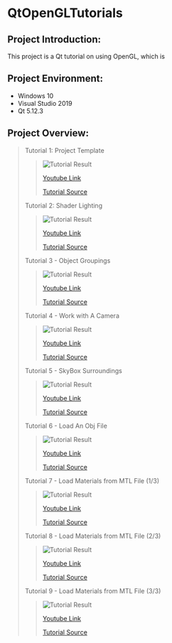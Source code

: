 QtOpenGLTutorials
=================

## Project Introduction:
This project is a Qt tutorial on using OpenGL, which is 

## Project Environment:
* Windows 10
* Visual Studio 2019
* Qt 5.12.3

## Project Overview:
> Tutorial 1: Project Template
>
>> ![Tutorial Result](https://github.com/jingyangcarl/QtOpenGLTutorials/blob/master/Code/Tutorial1/Tutorial1/result.jpg)
>>
>> [Youtube Link](https://www.youtube.com/watch?v=HgoKrrf4iks)
>>
>> [Tutorial Source](https://github.com/jingyangcarl/QtOpenGLTutorials/tree/master/Code/Tutorial1/Tutorial1)
>
> Tutorial 2: Shader Lighting
>
>> ![Tutorial Result](https://github.com/jingyangcarl/QtOpenGLTutorials/blob/master/Code/Tutorial2/Tutorial2/result.jpg)
>>
>> [Youtube Link](https://www.youtube.com/watch?v=Ww-aoNC8VQU)
>>
>> [Tutorial Source](https://github.com/jingyangcarl/QtOpenGLTutorials/tree/master/Code/Tutorial2/Tutorial2)
>
> Tutorial 3 - Object Groupings
>
>> ![Tutorial Result](https://github.com/jingyangcarl/QtOpenGLTutorials/blob/master/Code/Tutorial3/Tutorial3/result.jpg)
>>
>> [Youtube Link](https://www.youtube.com/watch?v=OyPlRxBRJqs)
>>
>> [Tutorial Source](https://github.com/jingyangcarl/QtOpenGLTutorials/tree/master/Code/Tutorial3/Tutorial3)
>
> Tutorial 4 - Work with A Camera
>
>> ![Tutorial Result](https://github.com/jingyangcarl/QtOpenGLTutorials/blob/master/Code/Tutorial4/Tutorial4/result.jpg)
>>
>> [Youtube Link](https://www.youtube.com/watch?v=Un6pCMT5HDE)
>>
>> [Tutorial Source](https://github.com/jingyangcarl/QtOpenGLTutorials/tree/master/Code/Tutorial4/Tutorial4)
>
> Tutorial 5 - SkyBox Surroundings
>
>> ![Tutorial Result](https://github.com/jingyangcarl/QtOpenGLTutorials/blob/master/Code/Tutorial5/Tutorial5/result.gif)
>>
>> [Youtube Link](https://www.youtube.com/watch?v=-adEM8bTaeo)
>>
>> [Tutorial Source](https://github.com/jingyangcarl/QtOpenGLTutorials/tree/master/Code/Tutorial5/Tutorial5)
>
> Tutorial 6 - Load An Obj File
>
>> ![Tutorial Result](https://github.com/jingyangcarl/QtOpenGLTutorials/blob/master/Code/Tutorial6/Tutorial6/result.gif)
>>
>> [Youtube Link](https://www.youtube.com/watch?v=yM9v9vnNoIE)
>>
>> [Tutorial Source](https://github.com/jingyangcarl/QtOpenGLTutorials/tree/master/Code/Tutorial6/Tutorial6)
>
> Tutorial 7 - Load Materials from MTL File (1/3)
>
>> ![Tutorial Result](https://github.com/jingyangcarl/QtOpenGLTutorials/blob/master/Code/Tutorial7/Tutorial7/result.gif)
>>
>> [Youtube Link](https://www.youtube.com/watch?v=AEK_-4rtF1o)
>>
>> [Tutorial Source](https://github.com/jingyangcarl/QtOpenGLTutorials/tree/master/Code/Tutorial7/Tutorial7)
>
> Tutorial 8 - Load Materials from MTL File (2/3)
>
>> ![Tutorial Result](https://github.com/jingyangcarl/QtOpenGLTutorials/blob/master/Code/Tutorial8/Tutorial8/result.gif)
>>
>> [Youtube Link](https://www.youtube.com/watch?v=71HR8glNudc)
>>
>> [Tutorial Source](https://github.com/jingyangcarl/QtOpenGLTutorials/tree/master/Code/Tutorial8/Tutorial8)
>
> Tutorial 9 - Load Materials from MTL File (3/3)
>
>> ![Tutorial Result](https://github.com/jingyangcarl/QtOpenGLTutorials/blob/master/Code/Tutorial9/Tutorial9/result.gif)
>>
>> [Youtube Link](https://www.youtube.com/watch?v=TadCATIDZ2c)
>>
>> [Tutorial Source](https://github.com/jingyangcarl/QtOpenGLTutorials/tree/master/Code/Tutorial9/Tutorial9)
>